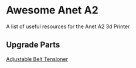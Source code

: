 # Awesome Anet A2
 A list of useful resources for the Anet A2 3d Printer
 
 ## Upgrade Parts
 [Adjustable Belt Tensioner](https://www.thingiverse.com/thing:1780636)
